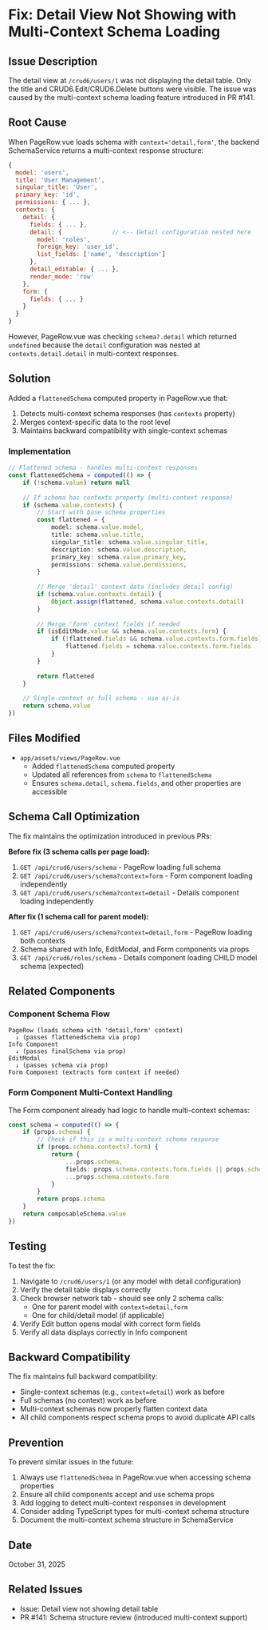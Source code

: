 # Fix: Detail View Not Showing with Multi-Context Schema Loading

## Issue Description

The detail view at `/crud6/users/1` was not displaying the detail table. Only the title and CRUD6.Edit/CRUD6.Delete buttons were visible. The issue was caused by the multi-context schema loading feature introduced in PR #141.

## Root Cause

When PageRow.vue loads schema with `context='detail,form'`, the backend SchemaService returns a multi-context response structure:

```javascript
{
  model: 'users',
  title: 'User Management',
  singular_title: 'User',
  primary_key: 'id',
  permissions: { ... },
  contexts: {
    detail: {
      fields: { ... },
      detail: {              // <-- Detail configuration nested here
        model: 'roles',
        foreign_key: 'user_id',
        list_fields: ['name', 'description']
      },
      detail_editable: { ... },
      render_mode: 'row'
    },
    form: {
      fields: { ... }
    }
  }
}
```

However, PageRow.vue was checking `schema?.detail` which returned `undefined` because the `detail` configuration was nested at `contexts.detail.detail` in multi-context responses.

## Solution

Added a `flattenedSchema` computed property in PageRow.vue that:

1. Detects multi-context schema responses (has `contexts` property)
2. Merges context-specific data to the root level
3. Maintains backward compatibility with single-context schemas

### Implementation

```typescript
// Flattened schema - handles multi-context responses
const flattenedSchema = computed(() => {
    if (!schema.value) return null
    
    // If schema has contexts property (multi-context response)
    if (schema.value.contexts) {
        // Start with base schema properties
        const flattened = {
            model: schema.value.model,
            title: schema.value.title,
            singular_title: schema.value.singular_title,
            description: schema.value.description,
            primary_key: schema.value.primary_key,
            permissions: schema.value.permissions,
        }
        
        // Merge 'detail' context data (includes detail config)
        if (schema.value.contexts.detail) {
            Object.assign(flattened, schema.value.contexts.detail)
        }
        
        // Merge 'form' context fields if needed
        if (isEditMode.value && schema.value.contexts.form) {
            if (!flattened.fields && schema.value.contexts.form.fields) {
                flattened.fields = schema.value.contexts.form.fields
            }
        }
        
        return flattened
    }
    
    // Single-context or full schema - use as-is
    return schema.value
})
```

## Files Modified

- `app/assets/views/PageRow.vue`
  - Added `flattenedSchema` computed property
  - Updated all references from `schema` to `flattenedSchema`
  - Ensures `schema.detail`, `schema.fields`, and other properties are accessible

## Schema Call Optimization

The fix maintains the optimization introduced in previous PRs:

**Before fix (3 schema calls per page load):**
1. `GET /api/crud6/users/schema` - PageRow loading full schema
2. `GET /api/crud6/users/schema?context=form` - Form component loading independently
3. `GET /api/crud6/users/schema?context=detail` - Details component loading independently

**After fix (1 schema call for parent model):**
1. `GET /api/crud6/users/schema?context=detail,form` - PageRow loading both contexts
2. Schema shared with Info, EditModal, and Form components via props
3. `GET /api/crud6/roles/schema` - Details component loading CHILD model schema (expected)

## Related Components

### Component Schema Flow

```
PageRow (loads schema with 'detail,form' context)
  ↓ (passes flattenedSchema via prop)
Info Component
  ↓ (passes finalSchema via prop)
EditModal
  ↓ (passes schema via prop)
Form Component (extracts form context if needed)
```

### Form Component Multi-Context Handling

The Form component already had logic to handle multi-context schemas:

```typescript
const schema = computed(() => {
    if (props.schema) {
        // Check if this is a multi-context schema response
        if (props.schema.contexts?.form) {
            return {
                ...props.schema,
                fields: props.schema.contexts.form.fields || props.schema.fields,
                ...props.schema.contexts.form
            }
        }
        return props.schema
    }
    return composableSchema.value
})
```

## Testing

To test the fix:

1. Navigate to `/crud6/users/1` (or any model with detail configuration)
2. Verify the detail table displays correctly
3. Check browser network tab - should see only 2 schema calls:
   - One for parent model with `context=detail,form`
   - One for child/detail model (if applicable)
4. Verify Edit button opens modal with correct form fields
5. Verify all data displays correctly in Info component

## Backward Compatibility

The fix maintains full backward compatibility:

- Single-context schemas (e.g., `context=detail`) work as before
- Full schemas (no context) work as before
- Multi-context schemas now properly flatten context data
- All child components respect schema props to avoid duplicate API calls

## Prevention

To prevent similar issues in the future:

1. Always use `flattenedSchema` in PageRow.vue when accessing schema properties
2. Ensure all child components accept and use schema props
3. Add logging to detect multi-context responses in development
4. Consider adding TypeScript types for multi-context schema structure
5. Document the multi-context schema structure in SchemaService

## Date

October 31, 2025

## Related Issues

- Issue: Detail view not showing detail table
- PR #141: Schema structure review (introduced multi-context support)

